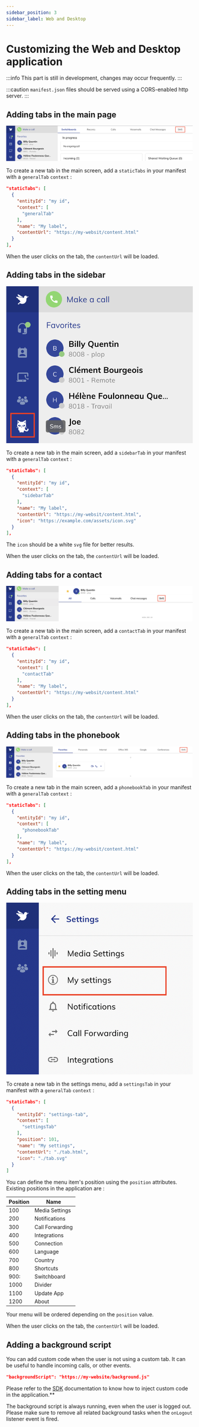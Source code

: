 ```yaml
---
sidebar_position: 3
sidebar_label: Web and Desktop
---
```


# Customizing the Web and Desktop application

:::info
This part is still in development, changes may occur frequently.
:::

:::caution
`manifest.json` files should be served using a CORS-enabled http server.
:::

## Adding tabs in the main page

![App configuration](/img/wda-tab-example.png)

To create a new tab in the main screen, add a `staticTabs` in your manifest with a `generalTab` `context` :
```json
"staticTabs": [
  {
    "entityId": "my id",
    "context": [
      "generalTab"
    ],
    "name": "My label",
    "contentUrl": "https://my-websit/content.html"
  }
],
```

When the user clicks on the tab, the `contentUrl` will be loaded.

## Adding tabs in the sidebar

![App configuration (small)](/img/wda-sidebar.png)

To create a new tab in the main screen, add a `sidebarTab` in your manifest with a `generalTab` `context` :
```json
"staticTabs": [
  {
    "entityId": "my id",
    "context": [
      "sidebarTab"
    ],
    "name": "My label",
    "contentUrl": "https://my-websit/content.html",
    "icon": "https://example.com/assets/icon.svg"
  }
],
```

The `icon` should be a white `svg` file for better results.

When the user clicks on the tab, the `contentUrl` will be loaded.

## Adding tabs for a contact

![App configuration](/img/wda-contact.png)

To create a new tab in the main screen, add a `contactTab` in your manifest with a `generalTab` `context` :
```json
"staticTabs": [
  {
    "entityId": "my id",
    "context": [
      "contactTab"
    ],
    "name": "My label",
    "contentUrl": "https://my-websit/content.html"
  }
],
```

When the user clicks on the tab, the `contentUrl` will be loaded.

## Adding tabs in the phonebook

![App configuration](/img/wda-phonebook.png)

To create a new tab in the main screen, add a `phonebookTab` in your manifest with a `generalTab` `context` :
```json
"staticTabs": [
  {
    "entityId": "my id",
    "context": [
      "phonebookTab"
    ],
    "name": "My label",
    "contentUrl": "https://my-websit/content.html"
  }
],
```

When the user clicks on the tab, the `contentUrl` will be loaded.

## Adding tabs in the setting menu

![App configuration](/img/wda-settings-menu.png)

To create a new tab in the settings menu, add a `settingsTab` in your manifest with a `generalTab` `context` :
```json
"staticTabs": [
  {
    "entityId": "settings-tab",
    "context": [
      "settingsTab"
    ],
    "position": 101,
    "name": "My settings",
    "contentUrl": "./tab.html",
    "icon": "./tab.svg"
  }
]
```

You can define the menu item's position using the `position` attributes. Existing positions in the application are :

| Position | Name            |
|----------|-----------------|
| 100      | Media Settings  |
| 200      | Notifications   |
| 300      | Call Forwarding |
| 400      | Integrations    |
| 500      | Connection      |
| 600      | Language        |
| 700      | Country         | 
| 800      | Shortcuts       |
| 900:     | Switchboard     |
| 1000     | Divider         |
| 1100     | Update App      |
| 1200     | About           |

Your menu will be ordered depending on the `position` value.

When the user clicks on the tab, the `contentUrl` will be loaded.

## Adding a background script

You can add custom code when the user is not using a custom tab. It can be useful to handle incoming calls, or other events.

```json
"backgroundScript": "https://my-website/background.js"
```

Please refer to the [SDK](/docs/sdk) documentation to know how to inject custom code in the application.**

The background script is always running, even when the user is logged out. Please make sure to remove all related background tasks when the `onLogout` listener event is fired.
